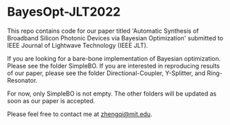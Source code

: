 # BayesOpt-JLT2022

This repo contains code for our paper titled 'Automatic Synthesis of Broadband Silicon Photonic Devices via Bayesian Optimization' submitted to IEEE Journal of Lightwave Technology (IEEE JLT).

If you are looking for a bare-bone implementation of Bayesian optimization. Please see the folder SimpleBO. If you are interested in reproducing results of our paper, please see the folder Directional-Coupler, Y-Splitter, and Ring-Resonator.

For now, only SimpleBO is not empty. The other folders will be updated as soon as our paper is accepted.

Please feel free to contact me at zhengqi@mit.edu.
